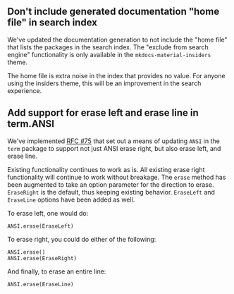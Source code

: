 ## Don't include generated documentation "home file" in search index

We've updated the documentation generation to not include the "home file" that lists the packages in the search index. The "exclude from search engine" functionality is only available in the `mkdocs-material-insiders` theme.

The home file is extra noise in the index that provides no value. For anyone using the insiders theme, this will be an improvement in the search experience.

## Add support for erase left and erase line in term.ANSI

We've implemented [RFC #75](https://github.com/ponylang/rfcs/blob/main/text/0075-ansi-erase.md) that set out a means of updating `ANSI` in the `term` package to support not just ANSI erase right, but also erase left, and erase line.

Existing functionality continues to work as is. All existing erase right functionality will continue to work without breakage. The `erase` method has been augmented to take an option parameter for the direction to erase. `EraseRight` is the default, thus keeping existing behavior. `EraseLeft` and `EraseLine` options have been added as well.

To erase left, one would do:

```pony
ANSI.erase(EraseLeft)
```

To erase right, you could do either of the following:

```pony
ANSI.erase()
ANSI.erase(EraseRight)
```

And finally, to erase an entire line:

```pony
ANSI.erase(EraseLine)
```

